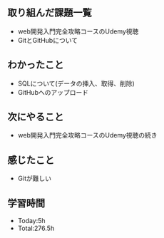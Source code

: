 ## 取り組んだ課題一覧
- web開発入門完全攻略コースのUdemy視聴
- GitとGitHubについて
  
## わかったこと
- SQLについて(データの挿入、取得、削除)
- GitHubへのアップロード
  
## 次にやること
- web開発入門完全攻略コースのUdemy視聴の続き
  
## 感じたこと
- Gitが難しい
  
## 学習時間
- Today:5h
- Total:276.5h
